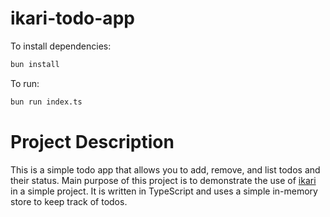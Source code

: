 # ikari-todo-app

To install dependencies:

```bash
bun install
```

To run:

```bash
bun run index.ts
```

# Project Description

This is a simple todo app that allows you to add, remove, and list todos and their status. Main purpose of this project is to demonstrate the use of [ikari](https://github.com/ikari-js/ikari) in a simple project. It is written in TypeScript and uses a simple in-memory store to keep track of todos.